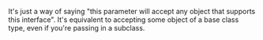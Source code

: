 It's just a way of saying "this parameter will accept any object that supports this interface". It's equivalent to accepting some object of a base class type, even if you're passing in a subclass.
